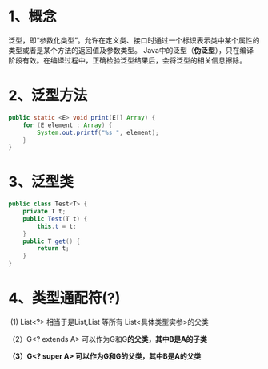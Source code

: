 # 1、概念

​	泛型，即“参数化类型”。允许在定义类、接口时通过一个标识表示类中某个属性的类型或者是某个方法的返回值及参数类型。 Java中的泛型（**伪泛型**），只在编译阶段有效。在编译过程中，正确检验泛型结果后，会将泛型的相关信息擦除。

# 2、泛型方法

```java
public static <E> void print(E[] Array) {
	for (E element : Array) {
		System.out.printf("%s ", element);
	}
}
```



# 3、泛型类

```java
public class Test<T> {
	private T t;
	public Test(T t) {
		this.t = t;
	}
	public T get() {
		return t;
	}
}
```



# 4、类型通配符(?)

​	(1) List<?> 相当于是List,List 等所有 List<具体类型实参>的父类 

 （2）G<? extends A> 可以作为G<A>和G<B>的父类，其中B是A的子类

 （3）G<? super A> 可以作为G<A>和G<B>的父类，其中B是A的父类

